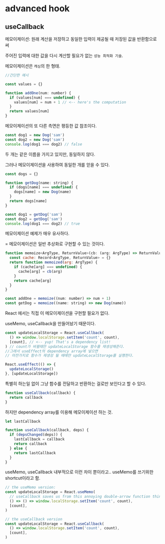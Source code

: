 # advanced hook

## useCallback

메모이제이션: 원래 계산을 저장하고 동일한 입력이 제공될 때 저장된 값을 반환함으로써

주어진 입력에 대한 값을 다시 계산할 필요가 없는 `성능 최적화 기술`.

메모이제이션은 `캐싱`의 한 형태.

```js
//간단한 예시

const values = {}

function addOne(num: number) {
  if (values[num] === undefined) {
    values[num] = num + 1 // <-- here's the computation
  }
  return values[num]
}
```

메모이제이션의 또 다른 측면은 평등한 값 참조이다.

```js
const dog1 = new Dog('sam')
const dog2 = new Dog('sam')
console.log(dog1 === dog2) // false
```

두 개는 같은 이름을 가지고 있지만, 동일하지 않다.

그러나 메모이제이션을 사용하여 동일한 개를 얻을 수 있다.

```js
const dogs = {}

function getDog(name: string) {
  if (dogs[name] === undefined) {
    dogs[name] = new Dog(name)
  }
  return dogs[name]
}

const dog1 = getDog('sam')
const dog2 = getDog('sam')
console.log(dog1 === dog2) // true
```

메모이제이션 예제가 매우 유사하다.

= 메모이제이션은 일반 추상화로 구현할 수 있는 것이다.

```js
function memoize<ArgType, ReturnValue>(cb: (arg: ArgType) => ReturnValue) {
  const cache: Record<ArgType, ReturnValue> = {}
  return function memoized(arg: ArgType) {
    if (cache[arg] === undefined) {
      cache[arg] = cb(arg)
    }
    return cache[arg]
  }
}

const addOne = memoize((num: number) => num + 1)
const getDog = memoize((name: string) => new Dog(name))
```

React 에서는 직접 이 메모이제이션을 구현할 필요가 없다.

useMemo, useCallback을 만들어놨기 때문이다.

```js
const updateLocalStorage = React.useCallback(
  () => window.localStorage.setItem('count', count),
  [count], // <-- yup! That's a dependency list!
) // count가 바뀔때만 updateLocalStorage 함수를 재생성해준다.
//그래서 useEffect의 dependency array에 넣으면
// 마찬가지로 함수가 재생성 될 때에만 updateLocalStorage를 실행한다.

React.useEffect(() => {
  updateLocalStorage()
}, [updateLocalStorage])

```

특별히 하는일 없이 그냥 함수를 전달하고 반환하는 걸로만 보인다고 할 수 있다.

```js
function useCallback(callback) {
  return callback
}
```

하지만 dependency array를 이용해 메모이제이션 하는 것.
```js
let lastCallback

function useCallback(callback, deps) {
  if (depsChanged(deps)) {
    lastCallback = callback
    return callback
  } else {
    return lastCallback
  }
}
```

useMemo, useCallback 내부적으로 이런 차이 뿐이라고..
useMemo를 쓰기위한 shortcut이라고 함.

```js
// the useMemo version:
const updateLocalStorage = React.useMemo(
  // useCallback saves us from this annoying double-arrow function thing:
  () => () => window.localStorage.setItem('count', count),
  [count],
)

// the useCallback version
const updateLocalStorage = React.useCallback(
  () => window.localStorage.setItem('count', count),
  [count],
)
```
